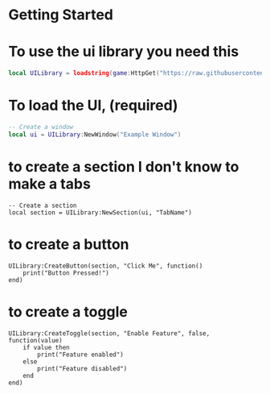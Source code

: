 # Getting Started

# To use the ui library you need this

```lua
local UILibrary = loadstring(game:HttpGet("https://raw.githubusercontent.com/sederyttv-scripter/SederYttvUiLibrary-/refs/heads/main/Skeder"))()
```

# To load the UI, (required)

```lua
-- Create a window
local ui = UILibrary:NewWindow("Example Window")
```

# to create a section I don't know to make a tabs
```
-- Create a section
local section = UILibrary:NewSection(ui, "TabName")
```

# to create a button 
```
UILibrary:CreateButton(section, "Click Me", function()
    print("Button Pressed!")
end)
```

# to create a toggle
```
UILibrary:CreateToggle(section, "Enable Feature", false, function(value)
    if value then
        print("Feature enabled")
    else
        print("Feature disabled")
    end
end)
```
